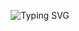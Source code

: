 <div align=center>

![Typing SVG](https://readme-typing-svg.herokuapp.com?font=Dovemayo_gothic&color=%#D0A9F5&center=%EA%B1%B0%EC%A7%93%EC%9D%98&vCenter=%EA%B1%B0%EC%A7%93%EC%9D%98&multiline=true&lines=%F0%9F%92%96I+김+소+예+%F0%9F%92%96)


</div>
